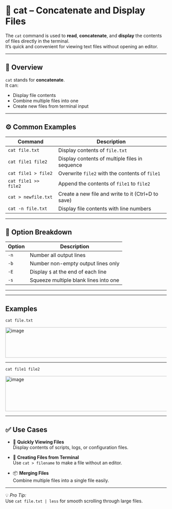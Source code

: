 # 📄 cat – Concatenate and Display Files

The `cat` command is used to **read**, **concatenate**, and **display** the contents of files directly in the terminal.  
It’s quick and convenient for viewing text files without opening an editor.

---

## 📌 Overview

`cat` stands for **concatenate**.  
It can:
- Display file contents
- Combine multiple files into one
- Create new files from terminal input

---

## ⚙️ Common Examples

| Command              | Description                                          |
|----------------------|------------------------------------------------------|
| `cat file.txt`       | Display contents of `file.txt`                        |
| `cat file1 file2`    | Display contents of multiple files in sequence        |
| `cat file1 > file2`  | Overwrite `file2` with the contents of `file1`         |
| `cat file1 >> file2` | Append the contents of `file1` to `file2`              |
| `cat > newfile.txt`  | Create a new file and write to it (Ctrl+D to save)     |
| `cat -n file.txt`    | Display file contents with line numbers                |

---

## 🧠 Option Breakdown

| Option | Description                            |
|--------|----------------------------------------|
| `-n`   | Number all output lines                |
| `-b`   | Number non-empty output lines only     |
| `-E`   | Display `$` at the end of each line    |
| `-s`   | Squeeze multiple blank lines into one  |

---
---
Examples
---

```
cat file.txt
```
<img width="1038" height="95" alt="image" src="https://github.com/user-attachments/assets/ab840b60-662f-4cb3-9e11-a39e78f00d2f" />

---
```
cat file1 file2
```
<img width="1136" height="110" alt="image" src="https://github.com/user-attachments/assets/136671e7-c206-4f31-b56a-2837a29d124c" />



---

## ✅ Use Cases

- 📖 **Quickly Viewing Files**  
  Display contents of scripts, logs, or configuration files.

- 📝 **Creating Files from Terminal**  
  Use `cat > filename` to make a file without an editor.

- 📦 **Merging Files**  
  Combine multiple files into a single file easily.

---

💡 *Pro Tip:*  
Use `cat file.txt | less` for smooth scrolling through large files.
